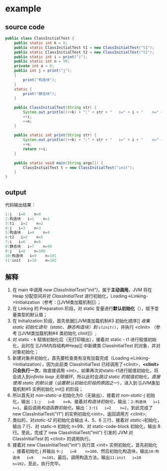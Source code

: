 # example
## source code

```java
public class ClassInitialTest {  
    public static int k = 0;  
    public static ClassInitialTest t1 = new ClassInitialTest("t1");  
    public static ClassInitialTest t2 = new ClassInitialTest("t2");  
    public static int i = print("i");  
    public static int n = 99;  
    private int a = 0;  
    public int j = print("j");  
    {  
        print("构造块");  
    }  
    static {  
        print("静态块");  
    }  
  
    public ClassInitialTest(String str) {  
        System.out.println((++k) + ":" + str + "   i=" + i + "    n=" + n);  
        ++i;  
        ++n;  
    }  
  
    public static int print(String str) {  
        System.out.println((++k) + ":" + str + "   i=" + i + "    n=" + n);  
        ++n;  
        return ++i;  
    }  
  
    public static void main(String args[]) {  
        ClassInitialTest t = new ClassInitialTest("init");  
    }  
}
```

## output
代码输出结果：
```java
1:j   i=0    n=0
2:构造块   i=1    n=1
3:t1   i=2    n=2
4:j   i=3    n=3
5:构造块   i=4    n=4
6:t2   i=5    n=5
7:i   i=6    n=6
8:静态块   i=7    n=99
9:j   i=8    n=100
10:构造块   i=9    n=101
11:init   i=10    n=102
```

## 解释
1. 在 main 中调用 *new ClassInitialTest("init")*，属于**主动调用**，JVM 将在Heap 分配空间并对 *ClassInitialTest* 进行初始化，Loading->Linking->Initialization（参考：[[JVM类加载机制]]）；
2. 在 Linking 的 Preparation 阶段，对 static 变量进行**默认初始化**（），赋予变量类型的默认值；
3. 在 Initialization 阶段，首先依据[[JVM类加载机制#3 初始化顺序]]  *收集 static 初始化语句（static、静态构造块）到 `clinit()`*，并执行 \<clinit> （参考 [[JVM类加载机制#4 类初始化 clinit]]）;
4. 对 static - k 赋值初始化后（无打印输出），接着对 static - t1 进行赋值初始化，此时在 [[JVM内存结构#Heap]] 中新建类 ClassInitialTest 的对象，并对对象初始化；
5. 新建对象并初始化，首先要检查类有没有加载完成（Loading->Linking->Initialization），因为此前类 ClassInitialTest 已经调用了\<clinit>，**\<clinit>只会执行一次**，故直接调用 \<int>。如果再次对static-t1进行赋值初始化，将会进入到*infinite loop 无限循环*，所以此时会*跳过 static 的赋值初始化*，*直接使用 static 的默认值*（*设置默认初始化阶段的原因之一*），进入到  [[JVM类加载机制#5 实例初始化 init]] 的阶段；
6. 所以首先对 *non-static-a* 初始化为0（无输出）、接着对 *non-static-j* 初始化，输出：`1:j   i=0    n=0`、接着对*构造块初始化*，输出：`2:构造块   i=1    n=1`、最后调用*构造函数初始化*，输出：`3:t1   i=2    n=2`，到此完成了 new ClassInitialTest("t1") 的实例初始化\<init>，返回调用方 \<clinit>;
7. 类似的，对*static-t2* 的初始化会输出 4、5、6 三行、接着对 *static-i*初始化，输出 7 行、对 static-n 初始化 n=99、对 static-code-block 初始化，输出 8 行。至此，完成了 new ClassInitialTest("init") 引发的 JVM 对 ClassInitialTest 的 \<clinit> 的调用执行。
8. 接着对 new ClassInitialTest("init") 执行其 \<init> 实例初始化，首先初始化 、接着初始化 j 并输出 `9:j   i=8    n=100`、然后初始化构造块，输出`10:构造块   i=9    n=101`、最后，调用构造方法，输出`11:init   i=10    n=102`，至此，执行完毕。